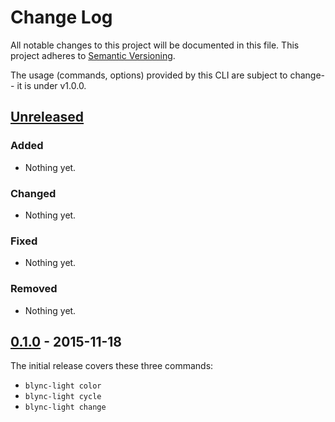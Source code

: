 # Change Log

All notable changes to this project will be documented in this file.
This project adheres to [Semantic Versioning](http://semver.org/).

The usage (commands, options) provided by this CLI are subject to
change-- it is under v1.0.0.

## [Unreleased]

### Added
- Nothing yet.

### Changed
- Nothing yet.

### Fixed
- Nothing yet.

### Removed
- Nothing yet.

## [0.1.0] - 2015-11-18

The initial release covers these three commands:

* `blync-light color`
* `blync-light cycle`
* `blync-light change`

[Unreleased]: https://github.com/jedcn/blync-light-cli/compare/v0.1.0...HEAD
[0.1.0]: https://github.com/jedcn/blync-light-cli/tree/v0.1.0
